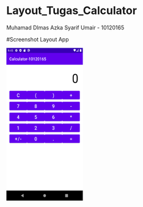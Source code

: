 # Layout_Tugas_Calculator
Muhamad DImas Azka Syarif Umair - 10120165 


#Screenshot Layout App


<img src="/img/img.png" alt="Kalkulator" width="200" height="400">
